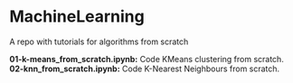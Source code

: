 # MachineLearning
A repo with tutorials for algorithms from scratch

**01-k-means_from_scratch.ipynb:** Code KMeans clustering from scratch.
**02-knn_from_scratch.ipynb:** Code K-Nearest Neighbours from scratch.
